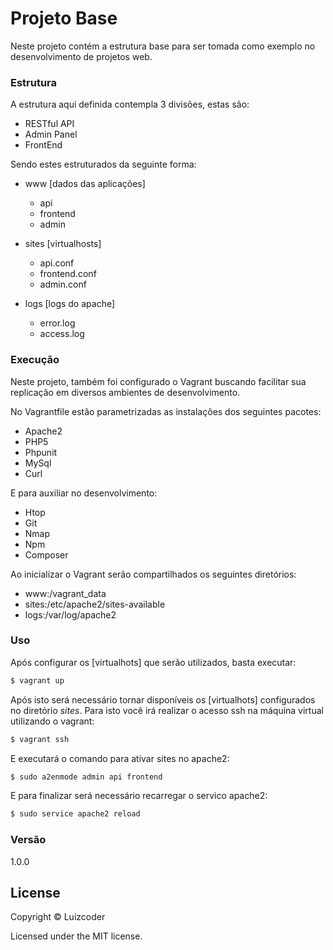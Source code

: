 # Projeto Base
Neste projeto contém a estrutura base para ser tomada como exemplo no desenvolvimento de projetos web.

### Estrutura
A estrutura aqui definida contempla 3 divisões, estas são:

  - RESTful API
  - Admin Panel
  - FrontEnd 
    
Sendo estes estruturados da seguinte forma:
 
- www [dados das aplicações]
    - api
    - frontend
    - admin

- sites [virtualhosts]
    - api.conf
    - frontend.conf
    - admin.conf

- logs [logs do apache]
    -  error.log
    -  access.log

### Execução
Neste projeto, também foi configurado o Vagrant buscando facilitar sua replicação em diversos ambientes de desenvolvimento.

No Vagrantfile estão parametrizadas as instalações dos seguintes pacotes:

- Apache2
- PHP5
- Phpunit
- MySql
- Curl

E para auxiliar no desenvolvimento:
- Htop
- Git
- Nmap
- Npm
- Composer
    
Ao inicializar o Vagrant serão compartilhados os seguintes diretórios:

- www:/vagrant_data
- sites:/etc/apache2/sites-available
- logs:/var/log/apache2

### Uso

Após configurar os [virtualhots] que serão utilizados, basta executar:

```sh
$ vagrant up
```
Após isto será necessário tornar disponíveis os [virtualhots] configurados no diretório *sites*. Para isto você irá realizar o acesso ssh na máquina virtual utilizando o vagrant:
```sh
$ vagrant ssh
```
E executará o comando para ativar sites no apache2:
```sh
$ sudo a2enmode admin api frontend
```
E para finalizar será necessário recarregar o servico apache2:
```sh
$ sudo service apache2 reload
```

### Versão
1.0.0

License
----
Copyright © Luizcoder

Licensed under the MIT license.

